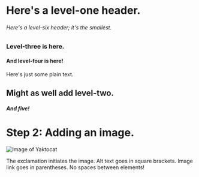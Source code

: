 # Here's a level-one header.

###### Here's a level-six header; it's the smallest. 

### Level-three is here.
#### And level-four is here!

Here's just some plain text. 
## Might as well add level-two.
##### And five!

# Step 2: Adding an image.

![Image of Yaktocat](https://octodex.github.com/images/yaktocat.png)

The exclamation initiates the image. Alt text goes in square brackets. Image link goes in parentheses. 
No spaces between elements!
